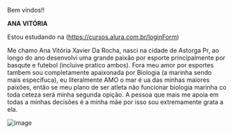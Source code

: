 Bem vindos!!

**ANA VITÓRIA**

Estou estudando na (https://cursos.alura.com.br/loginForm)

Me chamo Ana Vitória Xavier Da Rocha, nasci na cidade de Astorga Pr, ao longo do ano desenvolvi uma grande paixão por esporte principalmente por basqute e futebol (incluive pratico ambos).
Fora meu amor por esportes tambem sou completamente apaixonada por Biologia (a marinha sendo mais específuca), eu literalmente AMO  o mar é ua das minhas maiores paixões, então se meu plano de ser atleta não funcionar biologia marinha co toda ceteza será minha segunda opição.
A pessoa que mais me apoia em todas a minhas decisões é a minha mãe por isso sou extremamente grata a ela.

![]()![image](https://github.com/user-attachments/assets/9419e896-f83c-4567-9052-0bdd460440ec)
